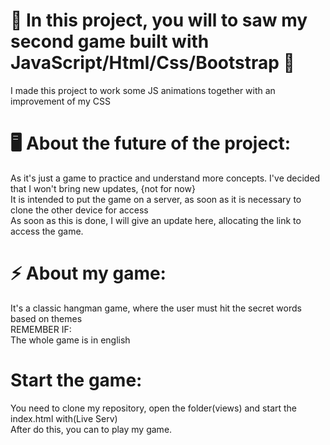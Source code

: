 # 🤞 In this project, you will to saw my second game built with JavaScript/Html/Css/Bootstrap 🤞
 I made this project to work some JS animations together with an improvement of my CSS
 <br>

# 🖥️ About the future of the project:
 As it's just a game to practice and understand more concepts. I've decided that I won't bring new updates, {not for now}
 <br>
 It is intended to put the game on a server, as soon as it is necessary to clone the other device for access
 <br>
 As soon as this is done, I will give an update here, allocating the link to access the game.

# ⚡ About my game:
 It's a classic hangman game, where the user must hit the secret words based on themes
 <br>
 REMEMBER IF:
 <br>
 The whole game is in english

# Start the game:
 You need to clone my repository, open the folder(views) and start the index.html with(Live Serv) 
 <br>
 After do this, you can to play my game.